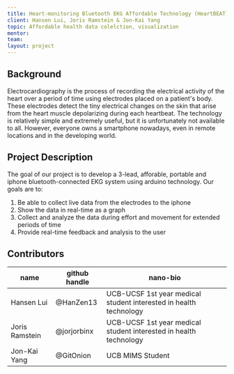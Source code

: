 ```yaml
---
title: Heart-monitoring Bluetooth EKG Affordable Technology (HeartBEAT)
client: Hansen Lui, Joris Ramstein & Jon-Kai Yang
topic: Affordable health data colelction, visualization
mentor:
team:
layout: project
---
```


## Background

Electrocardiography is the process of recording the electrical activity of the
heart over a period of time using electrodes placed on a patient's body.  These
electrodes detect the tiny electrical changes on the skin that arise from the
heart muscle depolarizing during each heartbeat. The technology is relatively
simple and extremely useful, but it is unfortunately not available to all.
However, everyone owns a smartphone nowadays, even in remote locations and in
the developing world.

## Project Description

The goal of our project is to develop a 3-lead, afforable, portable and iphone
bluetooth-connected EKG system using arduino technology. Our goals are to:

1. Be able to collect live data from the electrodes to the iphone
2. Show the data in real-time as a graph
3. Collect and analyze the data during effort and movement for extended periods
   of time
4. Provide real-time feedback and analysis to the user

## Contributors

name | github handle | nano-bio
--- | --- | ---
Hansen Lui | @HanZen13 | UCB-UCSF 1st year medical student interested in health technology
Joris Ramstein | @jorjorbinx | UCB-UCSF 1st year medical student interested in health technology
Jon-Kai Yang | @GitOnion | UCB MIMS Student
